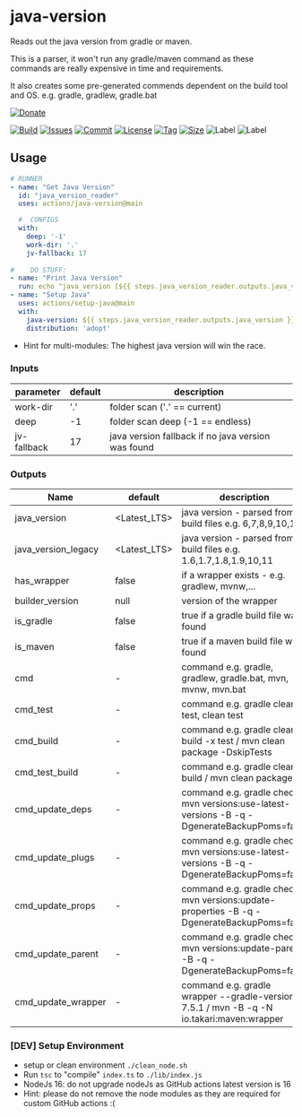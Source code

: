 # java-version

Reads out the java version from gradle or maven.

This is a parser, it won't run any gradle/maven command as these commands are really expensive in time and requirements.

It also creates some pre-generated commends dependent on the build tool and OS. e.g. gradle, gradlew, gradle.bat

[![Donate](https://img.shields.io/badge/Donate-PayPal-green.svg)](https://www.paypal.com/donate/?hosted_button_id=HFHFUT3G6TZF6)

[![Build][build_shield]][build_link]
[![Issues][issues_shield]][issues_link]
[![Commit][commit_shield]][commit_link]
[![License][license_shield]][license_link]
[![Tag][tag_shield]][tag_link]
[![Size][size_shield]][size_shield]
![Label][label_shield]
![Label][node_version]

## Usage

```yaml
# RUNNER
- name: "Get Java Version"
  id: "java_version_reader"
  uses: actions/java-version@main

  #  CONFIGS
  with:
    deep: '-1'
    work-dir: '.'
    jv-fallback: 17
    
#    DO STUFF:
- name: "Print Java Version"
  run: echo "java_version [${{ steps.java_version_reader.outputs.java_version }}]"
- name: "Setup Java"
  uses: actions/setup-java@main
  with:
    java-version: ${{ steps.java_version_reader.outputs.java_version }}
    distribution: 'adopt'
```

* Hint for multi-modules: The highest java version will win the race.

### Inputs

| parameter   | default | description                                        |
|-------------|---------|----------------------------------------------------|
| work-dir    | '.'     | folder scan ('.' == current)                       |
| deep        | -1      | folder scan deep (-1 == endless)                   |
| jv-fallback | 17      | java version fallback if no java version was found |

### Outputs

| Name                | default      | description                                                                                   |
|---------------------|--------------|-----------------------------------------------------------------------------------------------|
| java_version        | <Latest_LTS> | java version - parsed from build files e.g. 6,7,8,9,10,11                                     |
| java_version_legacy | <Latest_LTS> | java version - parsed from build files e.g. 1.6,1.7,1.8,1.9,10,11                             |
| has_wrapper         | false        | if a wrapper exists - e.g. gradlew, mvnw,...                                                  |
| builder_version     | null         | version of the wrapper                                                                        |
| is_gradle           | false        | true if a gradle build file was found                                                         |
| is_maven            | false        | true if a maven build file was found                                                          |
| cmd                 | -            | command e.g. gradle, gradlew, gradle.bat, mvn, mvnw, mvn.bat                                  |
| cmd_test            | -            | command e.g. gradle clean test, clean test                                                    |
| cmd_build           | -            | command e.g. gradle clean build -x test / mvn clean package -DskipTests                       |
| cmd_test_build      | -            | command e.g. gradle clean build / mvn clean package                                           |
| cmd_update_deps     | -            | command e.g. gradle check / mvn versions:use-latest-versions -B -q -DgenerateBackupPoms=false |
| cmd_update_plugs    | -            | command e.g. gradle check / mvn versions:use-latest-versions -B -q -DgenerateBackupPoms=false |
| cmd_update_props    | -            | command e.g. gradle check / mvn versions:update-properties -B -q -DgenerateBackupPoms=false   |
| cmd_update_parent   | -            | command e.g. gradle check / mvn versions:update-parent -B -q -DgenerateBackupPoms=false       |
| cmd_update_wrapper  | -            | command e.g. gradle wrapper --gradle-version 7.5.1 / mvn -B -q -N io.takari:maven:wrapper     |

### \[DEV] Setup Environment

* setup or clean environment `./clean_node.sh`
* Run `tsc` to "compile" `index.ts` to `./lib/index.js`
* NodeJs 16: do not upgrade nodeJs as GitHub actions latest version is 16
* Hint: please do not remove the node modules as they are required for custom GitHub actions :(

[build_shield]: https://github.com/YunaBraska/java-version/workflows/RELEASE/badge.svg

[build_link]: https://github.com/YunaBraska/java-version/actions?query=workflow%3AMVN_RELEASE

[issues_shield]: https://img.shields.io/github/issues/YunaBraska/java-version?style=flat-square

[issues_link]: https://github.com/YunaBraska/java-version/commits/main

[commit_shield]: https://img.shields.io/github/last-commit/YunaBraska/java-version?style=flat-square

[commit_link]: https://github.com/YunaBraska/java-version/issues

[license_shield]: https://img.shields.io/github/license/YunaBraska/java-version?style=flat-square

[license_link]: https://github.com/YunaBraska/java-version/blob/main/LICENSE

[tag_shield]: https://img.shields.io/github/v/tag/YunaBraska/java-version?style=flat-square

[tag_link]: https://github.com/YunaBraska/java-version/releases

[size_shield]: https://img.shields.io/github/repo-size/YunaBraska/java-version?style=flat-square

[label_shield]: https://img.shields.io/badge/Yuna-QueenInside-blueviolet?style=flat-square

[gitter_shield]: https://img.shields.io/gitter/room/YunaBraska/java-version?style=flat-square

[gitter_link]: https://gitter.im/java-version/Lobby

[node_version]: https://img.shields.io/badge/node-16-blueviolet?style=flat-square
